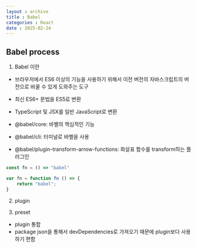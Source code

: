 ```yaml
---
layout : archive
title : Babel
categories : React
date : 2025-02-24
---
```

## Babel process

1. Babel 이란

- 브라우저에서 ES6 이상의 기능을 사용하기 위해서 이전 버전의 자바스크립트의 버전으로 바꿀 수 있게 도와주는 도구
- 최신 ES6+ 문법을 ES5로 변환
- TypeScript 및 JSX를 일반 JavaScript로 변환

- @babel/core: 바벨의 핵심적인 기능
- @babel/cli: 터미널로 바벨을 사용
- @babel/plugin-transform-arrow-functions: 화살표 함수를 transform하는 플러그인

```javascript
const fn = () => "babel"

var fn = function fn () => {
    return "babel";
}
```

2. plugin

3. preset

- plugin 통합
- package json을 통해서 devDependencies로 가져오기 때문에 plugin보다 사용하기 편함